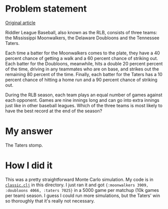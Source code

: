 # Problem statement

[Original
article](https://fivethirtyeight.com/features/which-baseball-team-will-win-the-riddler-fall-classic/)

Riddler League Baseball, also known as the RLB, consists of three teams: the
Mississippi Moonwalkers, the Delaware Doubloons and the Tennessee Taters.

Each time a batter for the Moonwalkers comes to the plate, they have a 40
percent chance of getting a walk and a 60 percent chance of striking out. Each
batter for the Doubloons, meanwhile, hits a double 20 percent percent of the
time, driving in any teammates who are on base, and strikes out the remaining
80 percent of the time. Finally, each batter for the Taters has a 10 percent
chance of hitting a home run and a 90 percent chance of striking out.

During the RLB season, each team plays an equal number of games against each
opponent. Games are nine innings long and can go into extra innings just like
in other baseball leagues. Which of the three teams is most likely to have the
best record at the end of the season?


# My answer

The Taters stomp.

# How I did it

This was a pretty straightforward Monte Carlo simulation.  My code is in
[`classic.clj`](./classic.clj) in this directory.  I just ran it and got
`{:moonwalkers 3909, :doubloons 4066, :taters 7025}` in a 5000 game per matchup
(10k games per team) season.  I guess I could run more simulations, but the
Taters' win so thoroughly that it's really not necessary.
